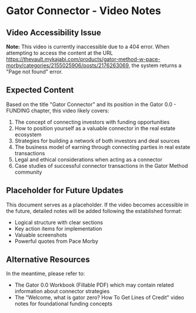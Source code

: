 # Gator Connector - Video Notes

## Video Accessibility Issue

**Note:** This video is currently inaccessible due to a 404 error. When attempting to access the content at the URL https://thevault.mykajabi.com/products/gator-method-w-pace-morby/categories/2155025906/posts/2176263069, the system returns a "Page not found" error.

## Expected Content

Based on the title "Gator Connector" and its position in the Gator 0.0 - FUNDING chapter, this video likely covers:

1. The concept of connecting investors with funding opportunities
2. How to position yourself as a valuable connector in the real estate ecosystem
3. Strategies for building a network of both investors and deal sources
4. The business model of earning through connecting parties in real estate transactions
5. Legal and ethical considerations when acting as a connector
6. Case studies of successful connector transactions in the Gator Method community

## Placeholder for Future Updates

This document serves as a placeholder. If the video becomes accessible in the future, detailed notes will be added following the established format:
- Logical structure with clear sections
- Key action items for implementation
- Valuable screenshots
- Powerful quotes from Pace Morby

## Alternative Resources

In the meantime, please refer to:
- The Gator 0.0 Workbook (Fillable PDF) which may contain related information about connector strategies
- The "Welcome, what is gator zero? How To Get Lines of Credit" video notes for foundational funding concepts

